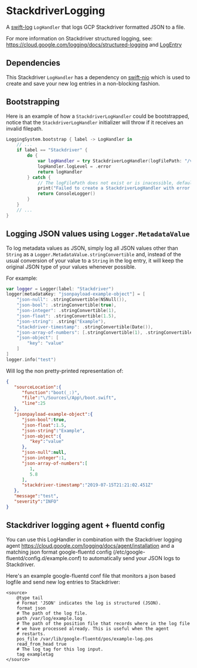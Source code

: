 # StackdriverLogging
A [swift-log](https://github.com/apple/swift-log)  `LogHandler` that logs GCP Stackdriver formatted JSON to a file.

For more information on Stackdriver structured logging, see: https://cloud.google.com/logging/docs/structured-logging and [LogEntry](https://cloud.google.com/logging/docs/reference/v2/rest/v2/LogEntry)

## Dependencies 
This Stackdriver `LogHandler` has a dependency on [swift-nio](https://github.com/apple/swift-nio) which is used to create and save your new log entries in a non-blocking fashion. 

## Bootstrapping 
Here is an example of how a  `StackdriverLogHandler` could be bootstrapped, notice that the `StackdriverLogHandler` initializer will throw if it receives an invalid filepath.  

```Swift
LoggingSystem.bootstrap { label -> LogHandler in
    // ...
    if label == "Stackdriver" {
        do {
            var logHandler = try StackdriverLogHandler(logFilePath: "/var/log/my_app.log")
            logHandler.logLevel = .error
            return logHandler
        } catch {
            // The logFilePath does not exist or is inacessible, defaulting to a console logger
            print("Failed to create a StackdriverLogHandler with error: '\(error.localizedDescription)'")
            return ConsoleLogger()
        }
    }
    // ...
}    
```
## Logging JSON values using `Logger.MetadataValue`
To log metadata values as JSON, simply log all JSON values other than `String` as a `Logger.MetadataValue.stringConvertible` and, instead of the usual conversion of your value to a `String` in the log entry, it will keep the original JSON type of your values whenever possible.

For example:
```Swift
var logger = Logger(label: "Stackdriver")
logger[metadataKey: "jsonpayload-example-object"] = [
    "json-null": .stringConvertible(NSNull()),
    "json-bool": .stringConvertible(true),
    "json-integer": .stringConvertible(1),
    "json-float": .stringConvertible(1.5),
    "json-string": .string("Example"),
    "stackdriver-timestamp": .stringConvertible(Date()),
    "json-array-of-numbers": [.stringConvertible(1), .stringConvertible(5.8)],
    "json-object": [
        "key": "value"
    ]
]
logger.info("test")
```
Will log the non pretty-printed representation of:
```json
{  
   "sourceLocation":{  
      "function":"boot(_:)",
      "file":"\/Sources\/App\/boot.swift",
      "line":25
   },
   "jsonpayload-example-object":{  
      "json-bool":true,
      "json-float":1.5,
      "json-string":"Example",
      "json-object":{  
         "key":"value"
      },
      "json-null":null,
      "json-integer":1,
      "json-array-of-numbers":[  
         1,
         5.8
      ],
      "stackdriver-timestamp":"2019-07-15T21:21:02.451Z"
   },
   "message":"test",
   "severity":"INFO"
}
```

## Stackdriver logging agent + fluentd config 
You can use this LogHandler in combination with the Stackdriver logging agent https://cloud.google.com/logging/docs/agent/installation and a matching json format
google-fluentd config (/etc/google-fluentd/config.d/example.conf) to automatically send your JSON logs to Stackdriver. 

Here's an example google-fluentd conf file that monitors a json based logfile and send new log entries to Stackdriver:
```
<source>
    @type tail
    # Format 'JSON' indicates the log is structured (JSON).
    format json
    # The path of the log file.
    path /var/log/example.log
    # The path of the position file that records where in the log file
    # we have processed already. This is useful when the agent
    # restarts.
    pos_file /var/lib/google-fluentd/pos/example-log.pos
    read_from_head true
    # The log tag for this log input.
    tag exampletag
</source>
```
